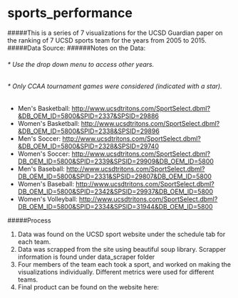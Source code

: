 # sports_performance

#####This is a series of 7 visualizations for the UCSD Guardian paper on the ranking of 7 UCSD sports team for the years from 2005 to 2015. 
#####Data Source: 
######Notes on the Data: 
###### * Use the drop down menu to access other years. 
###### * Only CCAA tournament games were considered (indicated with a star). 
* Men's Basketball: http://www.ucsdtritons.com/SportSelect.dbml?&DB_OEM_ID=5800&SPID=2337&SPSID=29886
* Women's Basketball: http://www.ucsdtritons.com/SportSelect.dbml?&DB_OEM_ID=5800&SPID=2338&SPSID=29896
* Men's Soccer: http://www.ucsdtritons.com/SportSelect.dbml?&DB_OEM_ID=5800&SPID=2328&SPSID=29740
* Women's Soccer: http://www.ucsdtritons.com/SportSelect.dbml?DB_OEM_ID=5800&SPID=2339&SPSID=29909&DB_OEM_ID=5800
* Men's Baseball: http://www.ucsdtritons.com/SportSelect.dbml?DB_OEM_ID=5800&SPID=2331&SPSID=29807&DB_OEM_ID=5800
* Women's Baseball: http://www.ucsdtritons.com/SportSelect.dbml?DB_OEM_ID=5800&SPID=2342&SPSID=29937&DB_OEM_ID=5800
* Women's Volleyball: http://www.ucsdtritons.com/SportSelect.dbml?DB_OEM_ID=5800&SPID=2334&SPSID=31944&DB_OEM_ID=5800

#####Process
1. Data was found on the UCSD sport website under the schedule tab for each team. 
1. Data was scrapped from the site using beautiful soup library. Scrapper information is found under data_scraper folder
1. Four members of the team each took a sport, and worked on making the visualizations individually. Different metrics were used for different teams. 
1. Final product can be found on the website here: 


